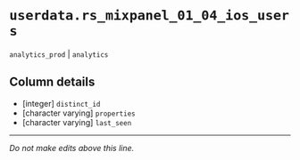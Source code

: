 # `userdata.rs_mixpanel_01_04_ios_users`
`analytics_prod` | `analytics`

## Column details
* [integer]   `distinct_id`
* [character varying] `properties`
* [character varying] `last_seen`

-------------------------------------------------------------------------------
*Do not make edits above this line.*
